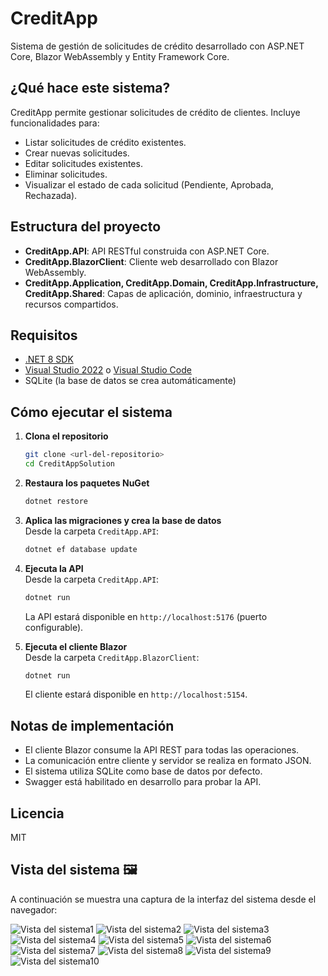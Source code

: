 # CreditApp

Sistema de gestión de solicitudes de crédito desarrollado con ASP.NET Core, Blazor WebAssembly y Entity Framework Core.

## ¿Qué hace este sistema?

CreditApp permite gestionar solicitudes de crédito de clientes. Incluye funcionalidades para:

- Listar solicitudes de crédito existentes.
- Crear nuevas solicitudes.
- Editar solicitudes existentes.
- Eliminar solicitudes.
- Visualizar el estado de cada solicitud (Pendiente, Aprobada, Rechazada).

## Estructura del proyecto

- **CreditApp.API**: API RESTful construida con ASP.NET Core.
- **CreditApp.BlazorClient**: Cliente web desarrollado con Blazor WebAssembly.
- **CreditApp.Application, CreditApp.Domain, CreditApp.Infrastructure, CreditApp.Shared**: Capas de aplicación, dominio, infraestructura y recursos compartidos.

## Requisitos

- [.NET 8 SDK](https://dotnet.microsoft.com/download/dotnet/8.0)
- [Visual Studio 2022](https://visualstudio.microsoft.com/) o [Visual Studio Code](https://code.visualstudio.com/)
- SQLite (la base de datos se crea automáticamente)

## Cómo ejecutar el sistema

1. **Clona el repositorio**  
   ```sh
   git clone <url-del-repositorio>
   cd CreditAppSolution
   ```

2. **Restaura los paquetes NuGet**  
   ```sh
   dotnet restore
   ```

3. **Aplica las migraciones y crea la base de datos**  
   Desde la carpeta `CreditApp.API`:
   ```sh
   dotnet ef database update
   ```

4. **Ejecuta la API**  
   Desde la carpeta `CreditApp.API`:
   ```sh
   dotnet run
   ```
   La API estará disponible en `http://localhost:5176` (puerto configurable).

5. **Ejecuta el cliente Blazor**  
   Desde la carpeta `CreditApp.BlazorClient`:
   ```sh
   dotnet run
   ```
   El cliente estará disponible en `http://localhost:5154`.

## Notas de implementación

- El cliente Blazor consume la API REST para todas las operaciones.
- La comunicación entre cliente y servidor se realiza en formato JSON.
- El sistema utiliza SQLite como base de datos por defecto.
- Swagger está habilitado en desarrollo para probar la API.

## Licencia

 
MIT



## Vista del sistema 🖼️

A continuación se muestra una captura de la interfaz del sistema desde el navegador:

![Vista del sistema1](assets/Capturapantalla-2025-07-21-132311.png)
![Vista del sistema2](assets/Capturapantalla-2025-07-21-132648.png)
![Vista del sistema3](assets/Capturapantalla-2025-07-21-132705.png)
![Vista del sistema4](assets/Capturapantalla-2025-07-21-132718.png)
![Vista del sistema5](assets/Capturapantalla-2025-07-21-132741.png)
![Vista del sistema6](assets/Capturapantalla-2025-07-21-132807.png)
![Vista del sistema7](assets/Capturapantalla-2025-07-21-132825.png)
![Vista del sistema8](assets/Capturapantalla-2025-07-21-132857.png)
![Vista del sistema9](assets/Capturapantalla-2025-07-21-132920.png)
![Vista del sistema10](assets/Capturapantalla-2025-07-21-132940.png)




 
